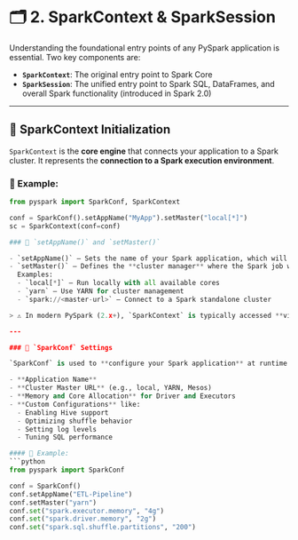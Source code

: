 # 🗂️ 2. SparkContext & SparkSession

Understanding the foundational entry points of any PySpark application is essential. Two key components are:

- **`SparkContext`**: The original entry point to Spark Core
- **`SparkSession`**: The unified entry point to Spark SQL, DataFrames, and overall Spark functionality (introduced in Spark 2.0)

---

## 🔹 SparkContext Initialization

`SparkContext` is the **core engine** that connects your application to a Spark cluster. It represents the **connection to a Spark execution environment**.

### 🔧 Example:
```python
from pyspark import SparkConf, SparkContext

conf = SparkConf().setAppName("MyApp").setMaster("local[*]")
sc = SparkContext(conf=conf)

### 🔹 `setAppName()` and `setMaster()`

- `setAppName()` – Sets the name of your Spark application, which will be visible in the **Spark UI** and job history server.
- `setMaster()` – Defines the **cluster manager** where the Spark job will run.  
  Examples:
  - `local[*]` – Run locally with all available cores
  - `yarn` – Use YARN for cluster management
  - `spark://<master-url>` – Connect to a Spark standalone cluster

> ⚠️ In modern PySpark (2.x+), `SparkContext` is typically accessed **via `SparkSession`**. Manual initialization of `SparkContext` is rare unless you're working directly with **RDDs** or legacy Spark applications.

---

### 🔹 `SparkConf` Settings

`SparkConf` is used to **configure your Spark application** at runtime. It lets you define critical parameters such as:

- **Application Name**
- **Cluster Master URL** (e.g., local, YARN, Mesos)
- **Memory and Core Allocation** for Driver and Executors
- **Custom Configurations** like:
  - Enabling Hive support
  - Optimizing shuffle behavior
  - Setting log levels
  - Tuning SQL performance

#### 🔧 Example:
```python
from pyspark import SparkConf

conf = SparkConf()
conf.setAppName("ETL-Pipeline")
conf.setMaster("yarn")
conf.set("spark.executor.memory", "4g")
conf.set("spark.driver.memory", "2g")
conf.set("spark.sql.shuffle.partitions", "200")
